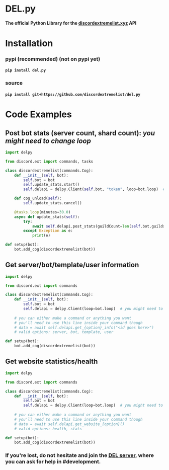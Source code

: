 # DEL.py
#### The official Python Library for the [discordextremelist.xyz](https://discordextremelist.xyz) API

# Installation

### pypi (recommended) (not on pypi yet)
#### `pip install del.py`
### source
#### `pip install git+https://github.com/discordextremelist/del.py`

# Code Examples

## Post bot stats (server count, shard count): *you might need to change loop*

```python
import delpy

from discord.ext import commands, tasks

class discordextremelist(commands.Cog):
    def __init__(self, bot):
        self.bot = bot
        self.update_stats.start()
        self.delapi = delpy.Client(self.bot, "token", loop=bot.loop)  # you can get the token from your bot's page on DEL

    def cog_unload(self):
        self.update_stats.cancel()

    @tasks.loop(minutes=30.0)
    async def update_stats(self):
        try:
            await self.delapi.post_stats(guildCount=len(self.bot.guilds), shardCount=len(self.bot.shards))  # shardCount is optional
        except Exception as e:
            print(e)

def setup(bot):
    bot.add_cog(discordextremelist(bot))
```

## Get server/bot/template/user information

```python
import delpy

from discord.ext import commands

class discordextremelist(commands.Cog):
    def __init__(self, bot):
        self.bot = bot
        self.delapi = delpy.Client(loop=bot.loop)  # you might need to change loop
    
    # you can either make a command or anything you want
    # you'll need to use this line inside your command though
    # data = await self.delapi.get_{option}_info("<id goes here>")
    # valid options: server, bot, template, user

def setup(bot):
    bot.add_cog(discordextremelist(bot))
```

## Get website statistics/health

```python
import delpy

from discord.ext import commands

class discordextremelist(commands.Cog):
    def __init__(self, bot):
        self.bot = bot
        self.delapi = delpy.Client(loop=bot.loop)  # you might need to change loop
    
    # you can either make a command or anything you want
    # you'll need to use this line inside your command though
    # data = await self.delapi.get_website_{option}()
    # valid options: health, stats

def setup(bot):
    bot.add_cog(discordextremelist(bot))
```

### If you're lost, do not hesitate and join the [DEL server](https://discord.gg/WeCer3J), where you can ask for help in #development.
